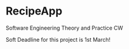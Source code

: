 # RecipeApp
Software Engineering Theory and Practice CW

Soft Deadline for this project is 1st March!
